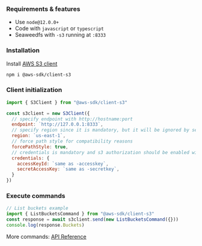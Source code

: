 ### Requirements & features
- Use `node@12.0.0+`
- Code with `javascript` or `typescript`
- Seaweedfs with `-s3` running at `:8333`

### Installation
Install [AWS S3 client](https://www.npmjs.com/package/@aws-sdk/client-s3)
```bash
npm i @aws-sdk/client-s3
```

### Client initialization
```javascript
import { S3Client } from "@aws-sdk/client-s3"

const s3client = new S3Client({
  // specify endpoint with http://hostname:port
  endpoint: `http://127.0.0.1:8333`,
  // specify region since it is mandatory, but it will be ignored by seaweedfs
  region: `us-east-1`, 
  // force path style for compatibility reasons
  forcePathStyle: true,
  // credentials is mandatory and s3 authorization should be enabled with `s3.configure`
  credentials: {
    accessKeyId: `same as -accesskey`,
    secretAccessKey: `same as -secretkey`,
  }
})
```

### Execute commands

```javascript
// List buckets example
import { ListBucketsCommand } from "@aws-sdk/client-s3"
const response = await s3client.send(new ListBucketsCommand({}))
console.log(response.Buckets)
```
More commands: [API Reference](https://docs.aws.amazon.com/AWSJavaScriptSDK/v3/latest/clients/client-s3/index.html)

